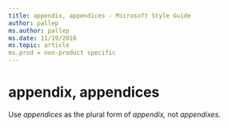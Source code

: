 ```yaml
---
title: appendix, appendices - Microsoft Style Guide
author: pallep
ms.author: pallep
ms.date: 11/19/2016
ms.topic: article
ms.prod = non-product specific
---
```


# appendix, appendices

Use *appendices* as the plural form of *appendix,* not *appendixes*.
